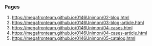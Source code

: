 ### Pages

1. <https://megafronteam.github.io/0146Unimon/02-blog.html>
1. <https://megafronteam.github.io/0146Unimon/03-blog-article.html>
1. <https://megafronteam.github.io/0146Unimon/04-cases.html>
1. <https://megafronteam.github.io/0146Unimon/04-cases-article.html>
1. <https://megafronteam.github.io/0146Unimon/05-catalog.html>

<!-- 1. <https://megafronteam.github.io/0146Unimon/>
2. <https://megafronteam.github.io/0146Unimon/00-modal.html> -->
